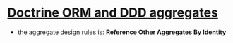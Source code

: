 # [Doctrine ORM and DDD aggregates](https://matthiasnoback.nl/2018/06/doctrine-orm-and-ddd-aggregates/)



- the aggregate design rules is: **Reference Other Aggregates By Identity**